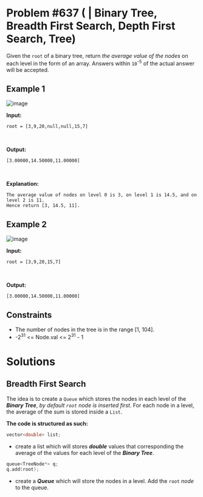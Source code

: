# Problem #637 ([]() | Binary Tree, Breadth First Search, Depth First Search, Tree)

Given the `root` of a binary tree, return *the average value of the nodes* on each level in the form of an array. Answers within `10`<sup>-5</sup> of the actual answer will be accepted.

## Example 1
![image](https://user-images.githubusercontent.com/89616705/188054900-720e869c-e4ad-446f-86e9-ac251aa1191d.png)

**Input:** 

    root = [3,9,20,null,null,15,7]
<br/>

**Output:**

    [3.00000,14.50000,11.00000]
<br/>

**Explanation:** <br/>

    The average value of nodes on level 0 is 3, on level 1 is 14.5, and on level 2 is 11.
    Hence return [3, 14.5, 11].

## Example 2
![image](https://user-images.githubusercontent.com/89616705/188056604-9b5c84ee-8230-41ef-9292-3aec863c3977.png)

**Input:**

    root = [3,9,20,15,7]
<br/>

**Output:**

    [3.00000,14.50000,11.00000]

## Constraints
- The number of nodes in the tree is in the range [1, 104].
- -2<sup>31</sup> <= Node.val <= 2<sup>31</sup> - 1

# Solutions

## Breadth First Search

The idea is to create a `Queue` which stores the nodes in each level of the ***Binary Tree***, *by default `root` node is inserted first*. For each node in a level, the average of the sum is stored inside a `List`.

**The code is structured as such:**

```cpp
vector<double> list;
```
- create a list which will stores ***double*** values that corresponding the average of the values for each level of the ***Binary Tree***.

```cpp
queue<TreeNode*> q;
q.add(root);
```
- create a ***Queue*** which will store the nodes in a level. Add the `root` *node* to the queue.
